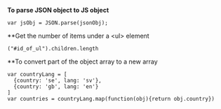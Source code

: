 **To parse JSON object to JS object**

`var jsObj = JSON.parse(jsonObj);`

**Get the number of items under a \<ul\> element

`("#id_of_ul").children.length`

**To convert part of the object array to a new array
```
var countryLang = [
  {country: 'se', lang: 'sv'},
  {country: 'gb', lang: 'en'}
]
var countries = countryLang.map(function(obj){return obj.country})
```
